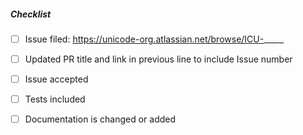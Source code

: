 <!--
Thank you for your pull request.
Please see http://site.icu-project.org/processes/contribute for general
information on contributing to ICU.

You will be automatically asked to sign the contributors license before the PR is accepted.
- sign: https://cla-assistant.io/unicode-org/icu
- license: http://www.unicode.org/copyright.html
-->

##### Checklist

- [ ] Issue filed: https://unicode-org.atlassian.net/browse/ICU-_____
- [ ] Updated PR title and link in previous line to include Issue number
- [ ] Issue accepted
- [ ] Tests included
- [ ] Documentation is changed or added

